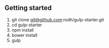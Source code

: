 ## Getting started

1. git clone git@github.com:rodh/gulp-starter.git
2. cd gulp-starter
3. npm install
4. bower install
5. gulp